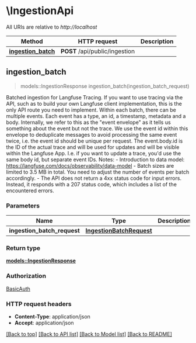 # \IngestionApi

All URIs are relative to *http://localhost*

Method | HTTP request | Description
------------- | ------------- | -------------
[**ingestion_batch**](IngestionApi.md#ingestion_batch) | **POST** /api/public/ingestion | 



## ingestion_batch

> models::IngestionResponse ingestion_batch(ingestion_batch_request)


Batched ingestion for Langfuse Tracing. If you want to use tracing via the API, such as to build your own Langfuse client implementation, this is the only API route you need to implement.  Within each batch, there can be multiple events. Each event has a type, an id, a timestamp, metadata and a body. Internally, we refer to this as the \"event envelope\" as it tells us something about the event but not the trace. We use the event id within this envelope to deduplicate messages to avoid processing the same event twice, i.e. the event id should be unique per request. The event.body.id is the ID of the actual trace and will be used for updates and will be visible within the Langfuse App. I.e. if you want to update a trace, you'd use the same body id, but separate event IDs.  Notes: - Introduction to data model: https://langfuse.com/docs/observability/data-model - Batch sizes are limited to 3.5 MB in total. You need to adjust the number of events per batch accordingly. - The API does not return a 4xx status code for input errors. Instead, it responds with a 207 status code, which includes a list of the encountered errors.

### Parameters


Name | Type | Description  | Required | Notes
------------- | ------------- | ------------- | ------------- | -------------
**ingestion_batch_request** | [**IngestionBatchRequest**](IngestionBatchRequest.md) |  | [required] |

### Return type

[**models::IngestionResponse**](IngestionResponse.md)

### Authorization

[BasicAuth](../README.md#BasicAuth)

### HTTP request headers

- **Content-Type**: application/json
- **Accept**: application/json

[[Back to top]](#) [[Back to API list]](../README.md#documentation-for-api-endpoints) [[Back to Model list]](../README.md#documentation-for-models) [[Back to README]](../README.md)


